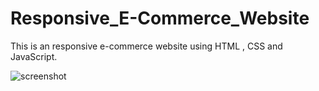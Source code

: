 # Responsive_E-Commerce_Website
This is an responsive e-commerce website using HTML , CSS and JavaScript.



![screenshot](https://user-images.githubusercontent.com/67872399/91654766-572b4100-eac9-11ea-9092-73902778710b.png)

